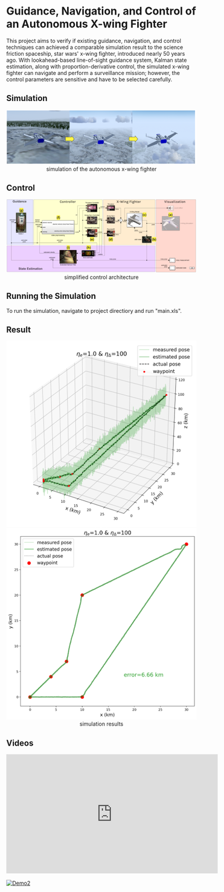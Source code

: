 # Guidance, Navigation, and Control of an Autonomous X-wing Fighter
This project aims to verify if existing guidance, navigation, and control techniques can achieved a comparable simulation result to the science friction spaceship, star wars' x-wing fighter, introduced nearly 50 years ago. With lookahead-based line-of-sight guidance system, Kalman state estimation, along with proportion-derivative control, the simulated x-wing fighter can navigate and perform a surveillance mission; however, the control parameters are sensitive and have to be selected carefully.

## Simulation
<p align="center">
  <img width=auto src="pictures/screenshots.PNG">
  simulation of the autonomous x-wing fighter
</p>

## Control 
<p align="center">
  <img width=auto src="pictures/overview.PNG">
  simplified control architecture
</p>


## Running the Simulation
To run the simulation, navigate to project directiory and run "main.xls".

## Result
<p align="center">
  <img width=auto src="pictures/lookahead_eta_10_100_3d.png">
  <img width=auto src="pictures/lookahead_eta_10_100_2d.png">
  simulation results
</p>



## Videos

<iframe width="560" height="315" src="https://www.youtube.com/embed/vUd8cK0Ot9s" title="YouTube video player" frameborder="0" allow="accelerometer; autoplay; clipboard-write; encrypted-media; gyroscope; picture-in-picture" allowfullscreen></iframe>

[![Demo2](https://youtu.be/I14YKMaBpRg)](https://youtu.be/I14YKMaBpRg)